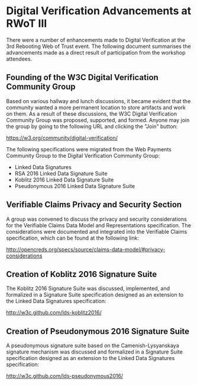 # Digital Verification Advancements at RWoT III

There were a number of enhancements made to Digital Verification at the
3rd Rebooting Web of Trust event. The following document summarises the
advancements made as a direct result of participation from the workshop
attendees.

## Founding of the W3C Digital Verification Community Group

Based on various hallway and lunch discussions, it became evident that
the community wanted a more permanent location to store artifacts and
work on them. As a result of these discussions, the W3C Digital Verification
Community Group was proposed, supported, and formed. Anyone may join the
group by going to the following URL and clicking the "Join" button:

https://w3.org/community/digital-verification/

The following specifications were migrated from the Web Payments Community
Group to the Digital Verification Community Group:

  * Linked Data Signatures
  * RSA 2016 Linked Data Signature Suite
  * Koblitz 2016 Linked Data Signature Suite
  * Pseudonymous 2016 Linked Data Signature Suite

## Verifiable Claims Privacy and Security Section

A group was convened to discuss the privacy and security considerations
for the Verifiable Claims Data Model and Representations specification.
The considerations were documented and integrated into the Verifiable Claims
specification, which can be found at the following link:

http://opencreds.org/specs/source/claims-data-model/#privacy-considerations

## Creation of Koblitz 2016 Signature Suite

The Koblitz 2016 Signature Suite was discussed, implemented, and formalized
in a Signature Suite specification designed as an extension to the
Linked Data Signatures specification:

http://w3c.github.com/lds-koblitz2016/

## Creation of Pseudonymous 2016 Signature Suite

A pseudonymous signature suite based on the Camenish-Lysyanskaya signature
mechanism was discussed and formalized in a Signature Suite specification
designed as an extension to the Linked Data Signatures specification:

http://w3c.github.com/lds-pseudonymous2016/
